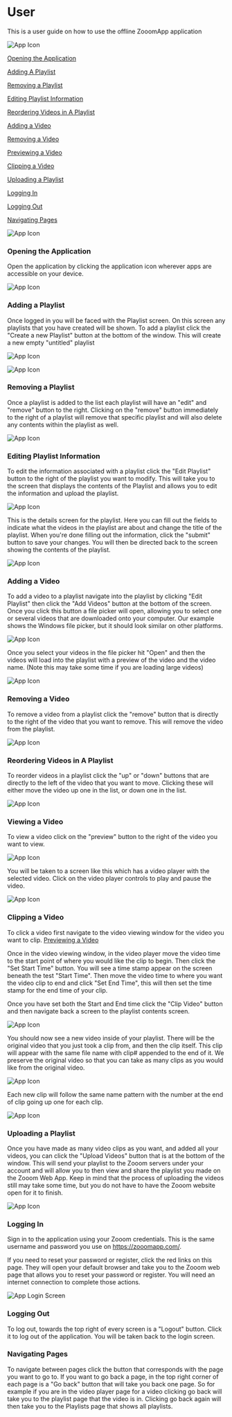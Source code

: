 # User 
This is a user guide on how to use the offline ZooomApp application

![App Icon]()

[Opening the Application](#Opening-the-Application)

[Adding A Playlist](#Adding-a-Playlist)

[Removing a Playlist](#Removing-a-Playlist)

[Editing Playlist Information](#Editing-Playlist-Information)

[Reordering Videos in A Playlist](#Reordering-Videos-in-A-Playlist)

[Adding a Video](#Adding-a-Video)

[Removing a Video](#Removing-a-Video)

[Previewing a Video](#Viewing-a-Video)

[Clipping a Video](#Clipping-a-Video)

[Uploading a Playlist](#Uploading-a-Playlist)

[Logging In](#Logging-In)

[Logging Out](#Logging-Out)

[Navigating Pages](#Navigating-Pages)

![App Icon]()

### Opening the Application
Open the application by clicking the application icon wherever apps are accessible on your device.

![App Icon](https://github.com/Line98Dev/offline-video-editing/blob/master/Auxiliary%20Files/UWP-Screenshots/windows-start-menu-application.png)

### Adding a Playlist

Once logged in you will be faced with the Playlist screen. On this screen any playlists that you have created will be shown. To add a playlist click the "Create a new Playlist" button at the bottom of the window. This will create a new empty "untitled" playlist

![App Icon](https://github.com/Line98Dev/offline-video-editing/blob/master/Auxiliary%20Files/UWP%20User/PreMakingPlaylists.png)

![App Icon](https://github.com/Line98Dev/offline-video-editing/blob/master/Auxiliary%20Files/UWP%20User/MadeFirstPlaylist.png)


### Removing a Playlist

Once a playlist is added to the list each playlist will have an "edit" and "remove" button to the right. Clicking on the "remove" button immediately to the right of a playlist will remove that specific playlist and will also delete any contents within the playlist as well.

![App Icon](https://github.com/Line98Dev/offline-video-editing/blob/master/Auxiliary%20Files/UWP%20User/MadeFirstPlaylist.png)

### Editing Playlist Information

To edit the information associated with a playlist click the "Edit Playlist" button to the right of the playlist you want to modify. This will take you to the screen that displays the contents of the Playlist and allows you to edit the information and upload the playlist.

![App Icon](https://github.com/Line98Dev/offline-video-editing/blob/master/Auxiliary%20Files/UWP%20User/MadeFirstPlaylist.png)

This is the details screen for the playlist. Here you can fill out the fields to indicate what the videos in the playlist are about and change the title of the playlist. When you're done filling out the information, click the "submit" button to save your changes. You will then be directed back to the screen showing the contents of the playlist.

![App Icon](https://github.com/Line98Dev/offline-video-editing/blob/master/Auxiliary%20Files/UWP%20User/PlaylistDetails.png)

### Adding a Video

To add a video to a playlist navigate into the playlist by clicking "Edit Playlist" then click the "Add Videos" button at the bottom of the screen.
Once you click this button a file picker will open, allowing you to select one or several videos that are downloaded onto your computer.
Our example shows the Windows file picker, but it should look similar on other platforms.

![App Icon](https://github.com/Line98Dev/offline-video-editing/blob/master/Auxiliary%20Files/UWP%20User/WindowsFileExplorer.png)

Once you select your videos in the file picker hit "Open" and then the videos will load into the playlist with a preview of the video and the video name. (Note this may take some time if you are loading large videos)

![App Icon](https://github.com/Line98Dev/offline-video-editing/blob/master/Auxiliary%20Files/UWP%20User/ListOfVideos.png)

### Removing a Video

To remove a video from a playlist click the "remove" button that is directly to the right of the video that you want to remove. This will remove the video from the playlist.

![App Icon](https://github.com/Line98Dev/offline-video-editing/blob/master/Auxiliary%20Files/UWP%20User/ListOfVideos.png)

### Reordering Videos in A Playlist

To reorder videos in a playlist click the "up" or "down" buttons that are directly to the left of the video that you want to move. Clicking these will either move the video up one in the list, or down one in the list.

![App Icon](https://github.com/Line98Dev/offline-video-editing/blob/master/Auxiliary%20Files/UWP%20User/ListOfVideos.png)

### Viewing a Video

To view a video click on the "preview" button to the right of the video you want to view.

![App Icon](https://github.com/Line98Dev/offline-video-editing/blob/master/Auxiliary%20Files/UWP%20User/ListOfVideos.png)

You will be taken to a screen like this which has a video player with the selected video. Click on the video player controls to play and pause the video.

![App Icon](https://github.com/Line98Dev/offline-video-editing/blob/master/Auxiliary%20Files/UWP%20User/ClipPreview.png)

### Clipping a Video

To click a video first navigate to the video viewing window for the video you want to clip.
[Previewing a Video](#Viewing-a-Video)

Once in the video viewing window, in the video player move the video time to the start point of where you would like the clip to begin.
Then click the "Set Start Time" button. You will see a time stamp appear on the screen beneath the test "Start Time".
Then move the video time to where you want the video clip to end and click "Set End Time", this will then set the time stamp for the end time of your clip.

Once you have set both the Start and End time click the "Clip Video" button and then navigate back a screen to the playlist contents screen.

![App Icon](https://github.com/Line98Dev/offline-video-editing/blob/master/Auxiliary%20Files/UWP%20User/ClipTimesSet.png)

You should now see a new video inside of your playlist. There will be the original video that you just took a clip from, and then the clip itself.
This clip will appear with the same file name with clip# appended to the end of it. We preserve the original video so that you can take as many clips as you would like from the original video.

![App Icon](https://github.com/Line98Dev/offline-video-editing/blob/master/Auxiliary%20Files/UWP%20User/ClipMade.png)

Each new clip will follow the same name pattern with the number at the end of clip going up one for each clip.

![App Icon](https://github.com/Line98Dev/offline-video-editing/blob/master/Auxiliary%20Files/UWP%20User/IncrementingClipCount.png)

### Uploading a Playlist

Once you have made as many video clips as you want, and added all your videos, you can click the "Upload Videos" button that is at the bottom of the window.
This will send your playlist to the Zooom servers under your account and will allow you to then view and share the playlist you made on the Zooom Web App.
Keep in mind that the process of uploading the videos still may take some time, but you do not have to have the Zooom website open for it to finish.

![App Icon](https://github.com/Line98Dev/offline-video-editing/blob/master/Auxiliary%20Files/UWP%20User/PlaylistNoVideos.png)

### Logging In

Sign in to the application using your Zooom credentials. This is the same username and password you use on https://zooomapp.com/.

If you need to reset your password or register, click the red links on this page. They will open your default browser and take you to the Zooom web page that allows you to reset your password or register. You will need an internet connection to complete those actions.

![App Login Screen](https://github.com/Line98Dev/offline-video-editing/blob/master/Auxiliary%20Files/UWP%20User/LoginScreen.png)


### Logging Out

To log out, towards the top right of every screen is a "Logout" button. Click it to log out of the application. You will be taken back to the login screen.


### Navigating Pages

To navigate between pages click the button that corresponds with the page you want to go to. If you want to go back a page, in the top right corner of each page is a "Go back" button that will take you back one page.
So for example if you are in the video player page for a video clicking go back will take you to the playlist page that the video is in. Clicking go back again will then take you to the Playlists page that shows all playlists.


